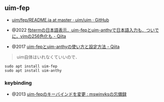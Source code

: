 ## uim-fep

- [uim/fep/README.ja at master · uim/uim · GitHub](https://github.com/uim/uim/blob/master/fep/README.ja)

- @2022 [fbtermの日本語表示．uim-fepとuim-anthyで日本語入力も．ついでに，vimの256色化も - Qiita](https://qiita.com/Pseudonym/items/12e447557a5234bb265b)
- @2017 [uim-fepとuim-anthyの使い方と設定方法 - Qiita](https://qiita.com/Pseudonym/items/9ff0e9028dfd6bad5958)

> uim自体はいれなくていいので．

```
sudo apt install uim-fep
sudo apt install uim-anthy
```

### keybinding

- @2013 [uim-fepのキーバインドを変更 : mswinvksの忘備録](http://blog.livedoor.jp/mswinvks/archives/8188782.html)
